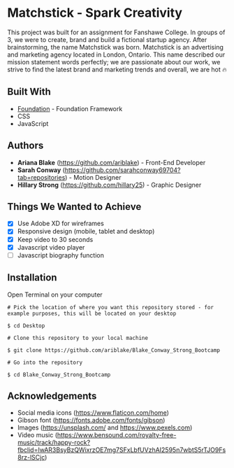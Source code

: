 # Matchstick - Spark Creativity
This project was built for an assignment for Fanshawe College. In groups of 3, we were to create, brand and build a fictional startup agency. After brainstorming, the name Matchstick was born. Matchstick is an advertising and marketing agency located in London, Ontario. This name described our mission statement words perfectly; we are passionate about our work, we strive to find the latest brand and marketing trends and overall, we are hot :fire:
## Built With
* [Foundation](https://foundation.zurb.com "Foundation") - Foundation Framework
* CSS
* JavaScript
## Authors
* **Ariana Blake** (https://github.com/ariblake) - Front-End Developer
* **Sarah Conway** (https://github.com/sarahconway69704?tab=repositories) - Motion Designer
* **Hillary Strong** (https://github.com/hillary25) - Graphic Designer
## Things We Wanted to Achieve
- [x] Use Adobe XD for wireframes
- [x] Responsive design (mobile, tablet and desktop)
- [x] Keep video to 30 seconds
- [x] Javascript video player
- [ ] Javascript biography function
## Installation
Open Terminal on your computer
```
# Pick the location of where you want this repository stored - for example purposes, this will be located on your desktop

$ cd Desktop

# Clone this repository to your local machine

$ git clone https://github.com/ariblake/Blake_Conway_Strong_Bootcamp

# Go into the repository

$ cd Blake_Conway_Strong_Bootcamp
```
## Acknowledgements
* Social media icons (https://www.flaticon.com/home)
* Gibson font (https://fonts.adobe.com/fonts/gibson)
* Images (https://unsplash.com/ and https://www.pexels.com)
* Video music (https://www.bensound.com/royalty-free-music/track/happy-rock?fbclid=IwAR3BsyBzQWixrzOE7mg7SFxLbfUVzhAI2595n7wbtS5rTJO9Fs8rz-lSCjc)
